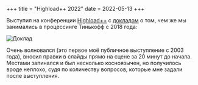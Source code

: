 +++
title = "Highload++ 2022"
date = 2022-05-13
+++

Выступил на конференции [Highload++](https://highload.ru/foundation/2022/abstracts/8170) с [докладом](/img/HL2022%20Gabets.pdf) о том, чем же мы занимались в процессинге Тинькофф с 2018 года:

![Доклад](/img/hl_title.jpg)

Очень волновался (это первое моё публичное выступление с 2003 года), вносил правки в слайды прямо на сцене за 20 минут до начала. Местами запинался и был несколько косноязычен, но получилось вроде неплохо, судя по количеству вопросов, которые мне задали после выступления.

